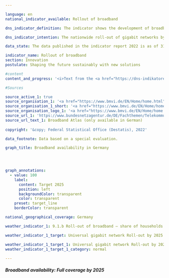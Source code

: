 ```yaml
---

language: en    
national_indicator_available: Rollout of broadband    

dns_indicator_definition: The indicator shows the development of broadband availability for households in Germany in terms of the technology installed, with separate figures for gigabit connections (≥ 1,000&nbsp;<abbr title="Megabit per second">Mbps</abbr>) using fully fibre-optic networks (<abbr title="Fully fibre-optic networks">FTTB/H</abbr>), cable television (<abbr title="Cable television">CATV</abbr>) and other types of wired technology.    

dns_indicator_intention: The nationwide roll-out of gigabit networks by 2025&nbsp;is one of the German Government’s key objectives. In addition to enhancing international competitiveness, the expansion of broadband availability with gigabit speeds is intended to facilitate the convergence of living standards across Germany. To achieve these aims, the predominantly private sector roll-out is to be supported by public funding schemes in unprofitable areas.    

data_state: The data published in the indicator report 2022 is as of 31.10.2022. The data shown on this platform is updated regularly, so that more current data may be available online than published in the <a href="https://dns-indikatoren.de/assets/publications/reports/en/2022.pdf">indicator report 2022</a>.    

indicator_name: Rollout of broadband    
section: Innovation    
postulate: Shaping the future sustainably with new solutions    

#content     
content_and_progress: '<i>Text from the <a href="https://dns-indikatoren.de/assets/publications/reports/en/2022.pdf">Indicator Report 2022&nbsp;</a></i><br><br>The indicator measures the availability of broadband to households in Germany at downstream speeds of at least 1,000&nbsp;<abbr title="Megabit per second">Mbps</abbr>, or one gigabit per second, using wired technology – fibre optics (<abbr title="Fully fibre-optic networks">FTTB/H</abbr>) and cable television (<abbr title="Cable television">CATV</abbr>). The figures are collated on behalf of the Federal Ministry of Transport and Digital Infrastructure and published on the Government’s Broadband Atlas.<br><br>As of the middle of 2020, fully fibre-optic internet connections (<abbr title="Fully fibre-optic networks">FTTB/H</abbr>) capable of more than 1,000&nbsp;<abbr title="Megabit per second">Mbps</abbr> were available in 13.8% of households in Germany. Between 2015&nbsp;and 2020, the availability of 1,000&nbsp;<abbr title="Megabit per second">Mbps</abbr> FTTB/H broadband rose by 7.1&nbsp;percentage points. In other words, it more than doubled, increasing by +105.9%. From the end of 2018&nbsp;to the middle of 2020, the proportion of households with equally rapid connections using <abbr title="Cable television">CATV</abbr> grew from 23.7&nbsp;to 50.2%. This is also more than double, equating to a +111.8% increase. Altogether, 55.9% of households had gigabit-capable connections available as of mid-2020.<br><br>Within the country, availability can be seen to vary depending on the region. For all technologies, the provision of gigabit broadband is concentrated particularly in urban areas, where some 74.6% of households had gigabit-speed internet access as of 2020. That figure is markedly lower for areas of a rural character, at 16.7% in 2020. To consider the distribution of the different technologies, 70.7% of urban and 7.8% of rural households had gigabit connections via <abbr title="Cable television">CATV</abbr> in mid-2020, while gigabit-capable fibre broadband was available to 17.6% of households in urban areas and 8.9% of those in rural areas. Rural locations are thus predominantly supplied with gigabit speeds via fibre-optic networks, while urban areas rely more on <abbr title="Cable television">CATV</abbr>.<br><br>Differences in availability between urban and more rural areas are also discernible among the Länder. Of all the Länder that are not city states, Schleswig-Holstein has the highest level of gigabit-speed provision using any technology in 2020, at 74.0% of all households, followed by North Rhine-Westphalia on 62.0%. At the other end of the scale, 12% of households in Saxony-Anhalt can say the same, with Brandenburg the next-lowest at 22.1%. In contrast, provision of gigabit-speed broadband is markedly higher than 90% in the three city states, Berlin, Bremen and Hamburg.<br><br>Various sources are used to calculate these data. Alongside the digital landscape model produced by the Federal Agency for Cartography and Geodesy and OpenStreetMap, more than 500&nbsp;telecommunications companies in Germany are surveyed about their current provision. To preserve the companies’ business and trade secrets, the resultant data are aggregated into a grid of 250-metre by 250-metre cells and grouped according to seven classes of broadband. Although full-fibre networks with speeds of over 1,000&nbsp;<abbr title="Megabit per second">Mbps</abbr> have been included in observations since the end of 2015, that class has only been studied in detail since the end of 2018&nbsp;in light of the latest technological advances.<br><br>Methodologically, it should be noted that the telecom companies provide their data on broadband availability on a voluntary basis, as there is no legal framework. Furthermore, the figures for availability refer to the technology that telecom companies have installed, as opposed to the actually usable broadband capacity in the area. Additional information on broadband measurement can be found in the annual report of the Bundesnetzagentur, Germany’s federal networks agency.'    

#Sources    

source_active_1: true
source_organisation_1: '<a href="https://www.bmvi.de/EN/Home/home.html">Federal Ministry for Digital and Transport</a>'
source_organisation_1_short: '<a href="https://www.bmvi.de/EN/Home/home.html">Federal Ministry for Digital and Transport</a>'
source_organisation_logo_1: '<a href="https://www.bmvi.de/EN/Home/home.html"><img src="https://dnsUpgradeEnvironment.github.io/dns-indicators/public/OrgImgEn/bmdv.png" alt="Federal Ministry for Digital and Transport" title=" Click here to visit the homepage of the organizationFederal Ministry for Digital and Transport" style="height:60px; width:148px; border: transparent"/></a>'
source_url_1: 'https://www.bundesnetzagentur.de/DE/Fachthemen/Telekommunikation/Breitband/breitbandatlas/start.html'
source_url_text_1: Broadband Atlas (only available in German)
    
copyright: '&copy; Federal Statistical Office (Destatis), 2022'    

data_footnote: Data based on a special evaluation.    

graph_title: Broadband availability in Germany    

    


graph_annotations:
  - value: 100
    label:
      content: Target 2025
      position: left
      backgroundColor: transparent
      color: transparent
    preset: target_line
    borderColor: transparent        

national_geographical_coverage: Germany    

weather_indicator_1: 9.1.b Roll-out of broadband – share of households with access to gigabit broadband services

weather_indicator_1_target: Universal gigabit network Roll-out by 2025

weather_indicator_1_target_1: Universal gigabit network Roll-out by 2025
weather_indicator_1_target_1_category: normal
    
---
```



<div>
  <div class="my-header">
    <h5>Broadband availability: Full coverage by 2025
    </h5>
  </div>
</div>
<div class="my-header-note">
</div>